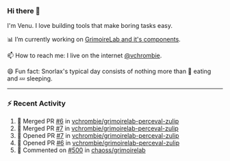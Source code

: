 ### Hi there 👋

I'm Venu. I love building tools that make boring tasks easy.

📊 I’m currently working on [GrimoireLab and it's components](https://chaoss.github.io/grimoirelab).

📫 How to reach me: I live on the internet [@vchrombie](https://www.google.co.in/search?q=vchrombie).

😄 Fun fact: Snorlax's typical day consists of nothing more than :doughnut: eating and :zzz: sleeping.

---

### :zap: Recent Activity

<!--RECENT_ACTIVITY:start-->
1. 🎉 Merged PR [#6](https://github.com/vchrombie/grimoirelab-perceval-zulip/pull/6) in [vchrombie/grimoirelab-perceval-zulip](https://github.com/vchrombie/grimoirelab-perceval-zulip)
2. 🎉 Merged PR [#7](https://github.com/vchrombie/grimoirelab-perceval-zulip/pull/7) in [vchrombie/grimoirelab-perceval-zulip](https://github.com/vchrombie/grimoirelab-perceval-zulip)
3. 💪 Opened PR [#7](https://github.com/vchrombie/grimoirelab-perceval-zulip/pull/7) in [vchrombie/grimoirelab-perceval-zulip](https://github.com/vchrombie/grimoirelab-perceval-zulip)
4. 💪 Opened PR [#6](https://github.com/vchrombie/grimoirelab-perceval-zulip/pull/6) in [vchrombie/grimoirelab-perceval-zulip](https://github.com/vchrombie/grimoirelab-perceval-zulip)
5. 💬 Commented on [#500](https://github.com/chaoss/grimoirelab/issues/500#issuecomment-1165383414) in [chaoss/grimoirelab](https://github.com/chaoss/grimoirelab)
<!--RECENT_ACTIVITY:end-->

<!--
**vchrombie/vchrombie** is a ✨ _special_ ✨ repository because its `README.md` (this file) appears on your GitHub profile.

Here are some ideas to get you started:

- 🔭 I’m currently working on ...
- 🌱 I’m currently learning ...
- 👯 I’m looking to collaborate on ...
- 🤔 I’m looking for help with ...
- 💬 Ask me about ...
- 📫 How to reach me: ...
- 😄 Pronouns: ...
- ⚡ Fun fact: ...
-->

